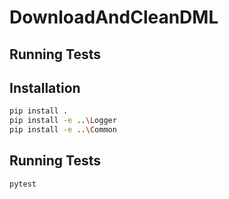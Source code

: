 # DownloadAndCleanDML


## Running Tests


## Installation

```sh
pip install .
pip install -e ..\Logger
pip install -e ..\Common
```

## Running Tests

```sh
pytest
```


